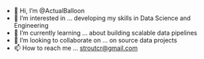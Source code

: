 - 👋 Hi, I’m @ActualBalloon
- 👀 I’m interested in ... developing my skills in Data Science and Engineering
- 🌱 I’m currently learning ... about building scalable data pipelines
- 💞️ I’m looking to collaborate on ... on source data projects
- 📫 How to reach me ... stroutcr@gmail.com

<!---
ActualBalloon/ActualBalloon is a ✨ special ✨ repository because its `README.md` (this file) appears on your GitHub profile.
You can click the Preview link to take a look at your changes.
--->
